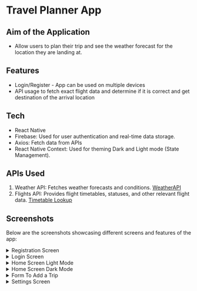 # Travel Planner App
## Aim of the Application
- Allow users to plan their trip and see the weather forecast for the location they are landing at.
  
## Features
- Login/Register - App can be used on multiple devices
- API usage to fetch exact flight data and determine if it is correct and get destination of the arrival location

## Tech
- React Native
- Firebase: Used for user authentication and real-time data storage.
- Axios: Fetch data from APIs
- React Native Context: Used for theming Dark and Light mode (State Management).
  
## APIs Used
1. Weather API: Fetches weather forecasts and conditions. [WeatherAPI](https://rapidapi.com/weatherapi/api/weatherapi-com/)
2. Flights API: Provides flight timetables, statuses, and other relevant flight data. [Timetable Lookup](https://rapidapi.com/flightlookup/api/timetable-lookup)
   
## Screenshots

Below are the screenshots showcasing different screens and features of the app:

<details>
<summary>Registration Screen</summary>
<img src="https://i.imgur.com/1OWJQOE.png">
<p><strong>Registration Screen:</strong> Where new users can register to access the app.</p>
</details>

<details>
<summary>Login Screen</summary>
<img src="https://i.imgur.com/xcH0o3o.png">
<p><strong>Login Screen:</strong> Screen for users to log in to their existing account.</p>
</details>

<details>
<summary>Home Screen Light Mode</summary>
<img src="https://i.imgur.com/yGyR89a.png">
<p><strong>Home Screen Light Mode:</strong> The main interface of the app in light mode.</p>
</details>

<details>
<summary>Home Screen Dark Mode</summary>
<img src="https://i.imgur.com/9l3gc36.png">
<p><strong>Home Screen Dark Mode:</strong> The main interface of the app in dark mode, illustrating the theme capability.</p>
</details>

<details>
<summary>Form To Add a Trip</summary>
<img src="https://i.imgur.com/9iytPpk.png">
<p><strong>Form To Add a Trip:</strong> The main interface with a modal to add a trip when you click the "+" icon.</p>
</details>

<details>
<summary>Settings Screen</summary>
<img src="https://i.imgur.com/KzGYXRV.png">
<p><strong>Settings Screen:</strong> Allows users to customize app settings such as themes and notifications.</p>
</details>
